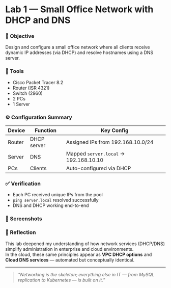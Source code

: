 # Lab 1 — Small Office Network with DHCP and DNS

### 🎯 Objective
Design and configure a small office network where all clients receive dynamic IP addresses (via DHCP) and resolve hostnames using a DNS server.

### 🧰 Tools
- Cisco Packet Tracer 8.2
- Router (ISR 4321)
- Switch (2960)
- 2 PCs
- 1 Server

### ⚙️ Configuration Summary
| Device | Function | Key Config |
|--------|-----------|------------|
| Router | DHCP server | Assigned IPs from 192.168.10.0/24 |
| Server | DNS | Mapped `server.local` → 192.168.10.10 |
| PCs | Clients | Auto-configured via DHCP |

### ✅ Verification
- Each PC received unique IPs from the pool  
- `ping server.local` resolved successfully  
- DNS and DHCP working end-to-end

### 📸 Screenshots


### 💭 Reflection
This lab deepened my understanding of how network services (DHCP/DNS) simplify administration in enterprise and cloud environments.  
In the cloud, these same principles appear as **VPC DHCP options** and **Cloud DNS services** — automated but conceptually identical.

---

> *“Networking is the skeleton; everything else in IT — from MySQL replication to Kubernetes — is built on it.”*


